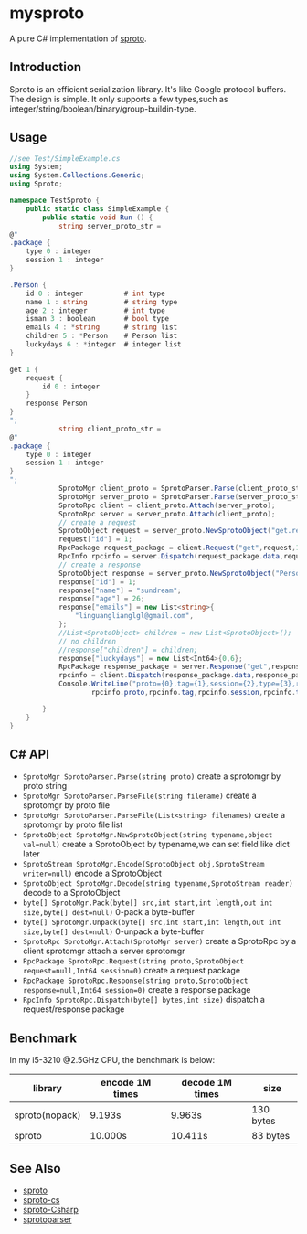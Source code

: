 mysproto
========

A pure C# implementation of [sproto](https://github.com/cloudwu/sproto).

## Introduction
Sproto is an efficient serialization library. It's like Google protocol buffers.
The design is simple. It only supports a few types,such as integer/string/boolean/binary/group-buildin-type.

## Usage
```c#
//see Test/SimpleExample.cs
using System;
using System.Collections.Generic;
using Sproto;

namespace TestSproto {
	public static class SimpleExample {
		public static void Run () {
			string server_proto_str =
@"
.package {
	type 0 : integer
	session 1 : integer
}

.Person {
	id 0 : integer			# int type
	name 1 : string			# string type
	age 2 : integer			# int type
	isman 3 : boolean		# bool type
	emails 4 : *string		# string list
	children 5 : *Person	# Person list
	luckydays 6 : *integer  # integer list
}

get 1 {
	request {
		id 0 : integer
	}
	response Person
}
";
			string client_proto_str =
@"
.package {
	type 0 : integer
	session 1 : integer
}
";
			SprotoMgr client_proto = SprotoParser.Parse(client_proto_str);
			SprotoMgr server_proto = SprotoParser.Parse(server_proto_str);
			SprotoRpc client = client_proto.Attach(server_proto);
			SprotoRpc server = server_proto.Attach(client_proto);
			// create a request
			SprotoObject request = server_proto.NewSprotoObject("get.request");
			request["id"] = 1;
			RpcPackage request_package = client.Request("get",request,1);
			RpcInfo rpcinfo = server.Dispatch(request_package.data,request_package.size);
			// create a response
			SprotoObject response = server_proto.NewSprotoObject("Person");
			response["id"] = 1;
			response["name"] = "sundream";
			response["age"] = 26;
			response["emails"] = new List<string>{
				"linguanglianglgl@gmail.com",
			};
			//List<SprotoObject> children = new List<SprotoObject>();
			// no children
			//response["children"] = children;
			response["luckydays"] = new List<Int64>{0,6};
			RpcPackage response_package = server.Response("get",response,1);
			rpcinfo = client.Dispatch(response_package.data,response_package.size);
			Console.WriteLine("proto={0},tag={1},session={2},type={3},request={4},response={5}",
					rpcinfo.proto,rpcinfo.tag,rpcinfo.session,rpcinfo.type,rpcinfo.request,rpcinfo.response);

		}
	}
}
```

## C# API
* `SprotoMgr SprotoParser.Parse(string proto)` create a sprotomgr by proto string
* `SprotoMgr SprotoParser.ParseFile(string filename)` create a sprotomgr by proto file
* `SprotoMgr SprotoParser.ParseFile(List<string> filenames)` create a sprotomgr by proto file list
* `SprotoObject SprotoMgr.NewSprotoObject(string typename,object val=null)` create a SprotoObject by typename,we can set field like dict later
* `SprotoStream SprotoMgr.Encode(SprotoObject obj,SprotoStream writer=null)` encode a SprotoObject
* `SprotoObject SprotoMgr.Decode(string typename,SprotoStream reader)` decode to a SprotoObject
* `byte[] SprotoMgr.Pack(byte[] src,int start,int length,out int size,byte[] dest=null)` 0-pack a byte-buffer
* `byte[] SprotoMgr.Unpack(byte[] src,int start,int length,out int size,byte[] dest=null)` 0-unpack a byte-buffer
* `SprotoRpc SprotoMgr.Attach(SprotoMgr server)` create a SprotoRpc by a client sprotomgr attach a server sprotomgr
* `RpcPackage SprotoRpc.Request(string proto,SprotoObject request=null,Int64 session=0)` create a request package
* `RpcPackage SprotoRpc.Response(string proto,SprotoObject response=null,Int64 session=0)` create a response package
* `RpcInfo SprotoRpc.Dispatch(byte[] bytes,int size)` dispatch a request/response package

## Benchmark
In my i5-3210 @2.5GHz CPU, the benchmark is below:

|library         | encode 1M times | decode 1M times | size
|----------------| --------------- | --------------- | ----
|sproto(nopack)  | 9.193s          | 9.963s          | 130 bytes
|sproto          | 10.000s         | 10.411s         | 83 bytes

## See Also
* [sproto](https://github.com/cloudwu/sproto)
* [sproto-cs](https://github.com/jintiao/sproto-cs)
* [sproto-Csharp](https://github.com/lvzixun/sproto-Csharp)
* [sprotoparser](https://github.com/spin6lock/yapsp)
